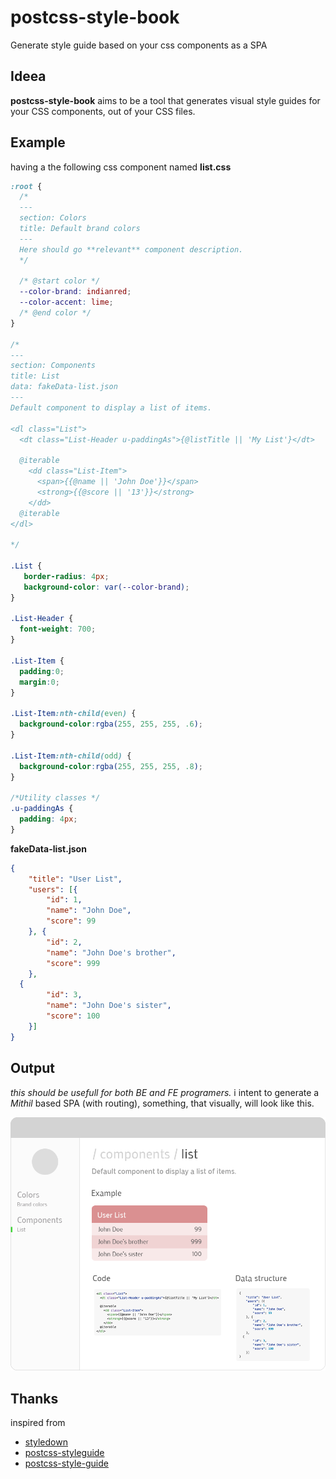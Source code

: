 # postcss-style-book
Generate style guide based on your css components as a SPA

## Ideea
**postcss-style-book** aims to be a tool that generates visual style guides for your CSS components, out of your CSS files.

## Example
having a the following css component named **list.css**

```css
:root {
  /*
  ---
  section: Colors
  title: Default brand colors
  ---
  Here should go **relevant** component description.
  */
  
  /* @start color */
  --color-brand: indianred; 
  --color-accent: lime;
  /* @end color */
}

/*
---
section: Components
title: List
data: fakeData-list.json
---
Default component to display a list of items.

<dl class="List">
  <dt class="List-Header u-paddingAs">{@listTitle || 'My List'}</dt>
  
  @iterable
    <dd class="List-Item">
      <span>{{@name || 'John Doe'}}</span>
      <strong>{{@score || '13'}}</strong>
    </dd>
  @iterable
</dl>

*/

.List {
   border-radius: 4px;
   background-color: var(--color-brand);
}

.List-Header {
  font-weight: 700;
}

.List-Item {
  padding:0;
  margin:0;
}

.List-Item:nth-child(even) {
  background-color:rgba(255, 255, 255, .6);
}

.List-Item:nth-child(odd) {
  background-color:rgba(255, 255, 255, .8);
}

/*Utility classes */
.u-paddingAs {
  padding: 4px;
}
```

**fakeData-list.json**

```json
{
	"title": "User List",
	"users": [{
		"id": 1,
		"name": "John Doe",
		"score": 99
	}, {
		"id": 2,
		"name": "John Doe's brother",
		"score": 999
	},
  {
		"id": 3,
		"name": "John Doe's sister",
		"score": 100
	}]
}
```


## Output 
*this should be usefull for both BE and FE programers.*
i intent to generate a *Mithil* based SPA (with routing), something, that visually, will look like this.

<img src="postcss-style-book.png" alt="PostCSS Style Book"/>

## Thanks

inspired from 

* [styledown](https://github.com/styledown/styledown/tree/master)
* [postcss-styleguide](https://github.com/mdings/postcss-styleguide)  
* [postcss-style-guide](https://github.com/morishitter/postcss-style-guide)
